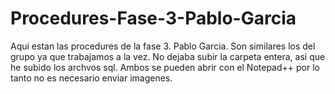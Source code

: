# Procedures-Fase-3-Pablo-Garcia
Aqui estan las procedures de la fase 3. Pablo Garcia.
Son similares los del grupo ya que trabajamos a la vez.
No dejaba subir la carpeta entera, asi que he subido los archvos sql.
Ambos se pueden abrir con el Notepad++ por lo tanto no es necesario enviar imagenes.

